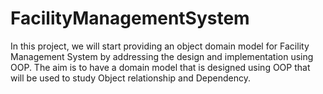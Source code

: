 # FacilityManagementSystem
In this project, we will start providing an object domain model for Facility Management System by
addressing the design and implementation using OOP. The aim is to have a domain model that is
designed using OOP that will be used to study Object relationship and Dependency. 
